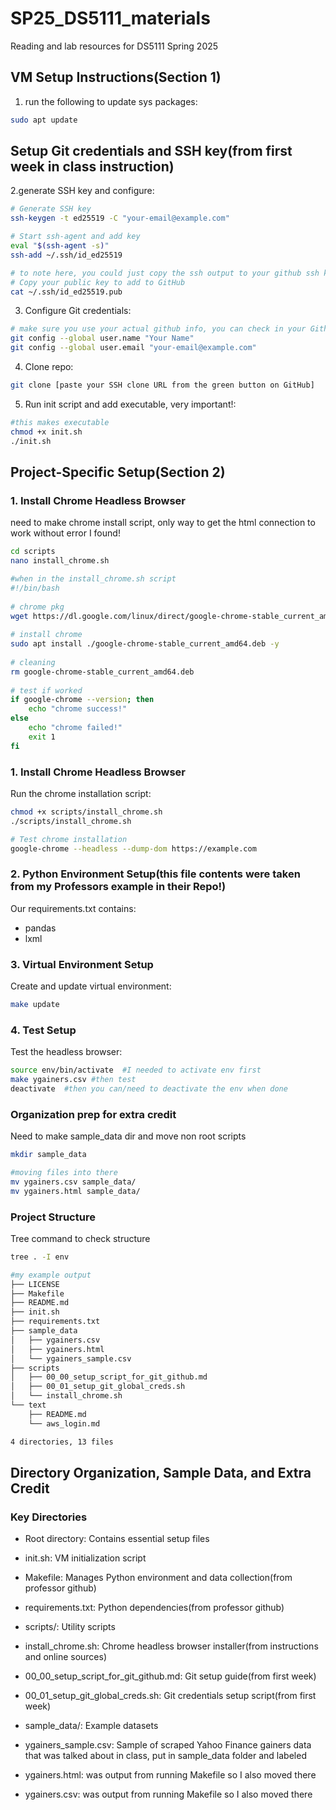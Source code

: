 # SP25_DS5111_materials

Reading and lab resources for DS5111 Spring 2025

## VM Setup Instructions(Section 1)

1. run the following to update sys packages:
```bash
sudo apt update
```

## Setup Git credentials and SSH key(from first week in class instruction)

2.generate SSH key and configure:
```bash
# Generate SSH key
ssh-keygen -t ed25519 -C "your-email@example.com"

# Start ssh-agent and add key
eval "$(ssh-agent -s)"
ssh-add ~/.ssh/id_ed25519

# to note here, you could just copy the ssh output to your github ssh keys section in settings(what I did)
# Copy your public key to add to GitHub
cat ~/.ssh/id_ed25519.pub
```

3. Configure Git credentials:
```bash
# make sure you use your actual github info, you can check in your Github settings
git config --global user.name "Your Name"
git config --global user.email "your-email@example.com"
```

4. Clone repo:
```bash
git clone [paste your SSH clone URL from the green button on GitHub]
```

5. Run init script and add executable, very important!:
```bash
#this makes executable
chmod +x init.sh
./init.sh
```

## Project-Specific Setup(Section 2)

### 1. Install Chrome Headless Browser
need to make chrome install script, only way to get the html connection to work without error I found!
```bash
cd scripts
nano install_chrome.sh
```
```bash
#when in the install_chrome.sh script
#!/bin/bash
 
# chrome pkg
wget https://dl.google.com/linux/direct/google-chrome-stable_current_amd64.deb
 
# install chrome
sudo apt install ./google-chrome-stable_current_amd64.deb -y
 
# cleaning
rm google-chrome-stable_current_amd64.deb
 
# test if worked
if google-chrome --version; then
    echo "chrome success!"
else
    echo "chrome failed!"
    exit 1
fi
```
### 1. Install Chrome Headless Browser

Run the chrome installation script:
```bash
chmod +x scripts/install_chrome.sh
./scripts/install_chrome.sh

# Test chrome installation
google-chrome --headless --dump-dom https://example.com
```

### 2. Python Environment Setup(this file contents were taken from my Professors example in their Repo!)
Our requirements.txt contains:
- pandas
- lxml

### 3. Virtual Environment Setup
Create and update virtual environment:
```bash
make update
```

### 4. Test Setup
Test the headless browser:
```bash
source env/bin/activate  #I needed to activate env first
make ygainers.csv #then test
deactivate  #then you can/need to deactivate the env when done
```

### Organization prep for extra credit
Need to make sample_data dir and move non root scripts
```bash
mkdir sample_data

#moving files into there
mv ygainers.csv sample_data/
mv ygainers.html sample_data/
```

### Project Structure
Tree command to check structure
```bash
tree . -I env
```

```bash
#my example output
├── LICENSE
├── Makefile
├── README.md
├── init.sh
├── requirements.txt
├── sample_data
│   ├── ygainers.csv
│   ├── ygainers.html
│   └── ygainers_sample.csv
├── scripts
│   ├── 00_00_setup_script_for_git_github.md
│   ├── 00_01_setup_git_global_creds.sh
│   └── install_chrome.sh
└── text
    ├── README.md
    └── aws_login.md

4 directories, 13 files
```

## Directory Organization, Sample Data, and Extra Credit

### Key Directories
- Root directory: Contains essential setup files
 - init.sh: VM initialization script
 - Makefile: Manages Python environment and data collection(from professor github)
 - requirements.txt: Python dependencies(from professor github)

- scripts/: Utility scripts
 - install_chrome.sh: Chrome headless browser installer(from instructions and online sources)
 - 00_00_setup_script_for_git_github.md: Git setup guide(from first week)
 - 00_01_setup_git_global_creds.sh: Git credentials setup script(from first week)

- sample_data/: Example datasets
 - ygainers_sample.csv: Sample of scraped Yahoo Finance gainers data that was talked about in class, put in sample_data folder and labeled
 - ygainers.html: was output from running Makefile so I also moved there
 - ygainers.csv: was output from running Makefile so I also moved there
